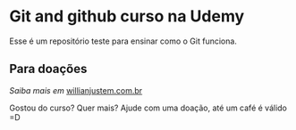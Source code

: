 # Git and github curso na Udemy

Esse é um repositório teste para ensinar como o Git funciona.

## Para doações

*Saiba mais em* [willianjustem.com.br](http://willianjusten.com.br)

Gostou do curso? Quer mais? Ajude com uma doação, até um café é válido =D
